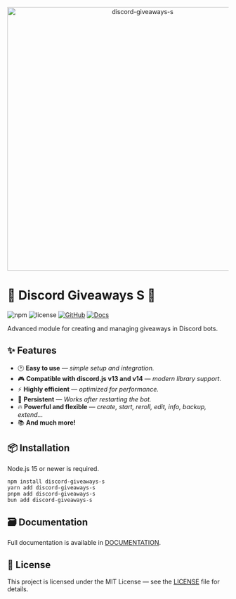 <p align="center">
  <a title="discord-giveaways-s" href="https://www.npmjs.com/package/discord-giveaways-s" target="_blank">
    <img src="https://media.discordapp.net/attachments/1301409004248891443/1390133942899970199/discord-giveaways-s.png?ex=6867269f&is=6865d51f&hm=de5675e7b04f63e90d7f53c80e1d79d3d7376f4b81c944991a21ea422a3e5708&=&format=webp&quality=lossless" width="600" alt="discord-giveaways-s" />
  </a>
</p>

# 🎁 Discord Giveaways S 🎁

![npm](https://img.shields.io/npm/v/discord-giveaways-s)
![license](https://img.shields.io/npm/l/discord-giveaways-s)
[![GitHub](https://img.shields.io/badge/GitHub-View-blue?logo=github)](https://github.com/DBM-POLSKA/discord-giveaways-s)
[![Docs](https://img.shields.io/badge/Documentation-View-blue)](https://github.com/DBM-POLSKA/discord-giveaways-s/blob/main/DOCUMENTATION.md)

Advanced module for creating and managing giveaways in Discord bots.

## ✨ Features

- 🕐 **Easy to use** — _simple setup and integration._
- 🎮 **Compatible with discord.js v13 and v14** — _modern library support._
- ⚡ **Highly efficient** — _optimized for performance._
- 🔄 **Persistent** — _Works after restarting the bot._
- 🔥 **Powerful and flexible** — _create, start, reroll, edit, info, backup, extend..._
- 📚 **And much more!**

## 📦 Installation

Node.js 15 or newer is required.

```
npm install discord-giveaways-s
yarn add discord-giveaways-s
pnpm add discord-giveaways-s
bun add discord-giveaways-s
```

## 🗃️ Documentation

Full documentation is available in [DOCUMENTATION](https://github.com/DBM-POLSKA/discord-giveaways-s/blob/main/DOCUMENTATION.md).

## 📝 License

This project is licensed under the MIT License — see the [LICENSE](https://github.com/DBM-POLSKA/discord-giveaways-s/blob/main/LICENSE) file for details.
